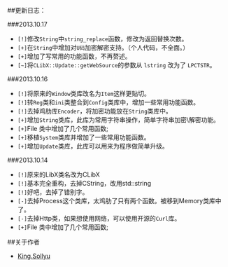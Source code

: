 ##更新日志：

###2013.10.17

  * `[!]`修改`String`中`string_replace`函数，修改为返回替换次数。
  * `[+]`在`String`中增加对`U码`加密解密支持。（个人代码，不全面。）
  * `[+]`增加了写常用的功能函数，不再赘述。
  * `[~]`将`CLibX::Update::getWebSource`的参数从 `lstring` 改为了 `LPCTSTR`。

###2013.10.16

  * `[!]`将原来的`Window`类库改名为`Item`这样更贴切。
  * `[!]`转`Reg`类和`ini`类整合到`Config`类库中，增加一些常用功能函数。
  * `[!]`去掉鸡肋库`Encoder`，将加密功能放在`String`类库中。
  * `[+]`增加`String`类库，此库为常用字符串操作，简单字符串加密\解密功能。
  * `[+]`File 类中增加了几个常用函数;
  * `[+]`移植`System`类库并增加了一些常用功能函数。
  * `[+]`增加`Update`类库，此库可以用来为程序做简单升级。

###2013.10.14

  * `[!]`原来的LibX类名改为CLibX
  * `[!]`基本完全重构，去掉CString，改用std::string
  * `[!]`好吧，去掉了错别字。
  * `[-]`去掉Process这个类库，太鸡肋了只有两个函数。被移到Memory类库中了。
  * `[-]`去掉Http类，如果想使用网络，可以使用开源的`Curl`库。
  * `[+]`File 类中增加了几个常用函数;

##关于作者
  * [King.Sollyu](http://blog.csdn.net/kingsollyu "我的CSDN博客地址")